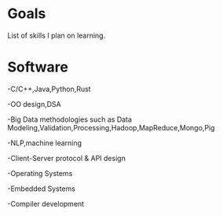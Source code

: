 # Goals
List of skills I plan on learning.
# Software
-C/C++,Java,Python,Rust

-OO design,DSA

-Big Data methodologies such as Data Modeling,Validation,Processing,Hadoop,MapReduce,Mongo,Pig

-NLP,machine learning

-Client-Server protocol & API design

-Operating Systems

-Embedded Systems

-Compiler development


